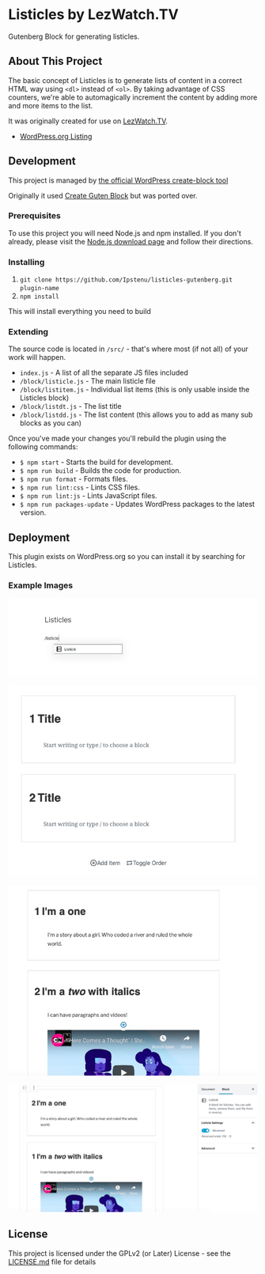 # Listicles by LezWatch.TV

Gutenberg Block for generating listicles.

## About This Project

The basic concept of Listicles is to generate lists of content in a correct HTML way using `<dl>` instead of `<ol>`. By taking advantage of CSS counters, we're able to automagically increment the content by adding more and more items to the list.

It was originally created for use on [LezWatch.TV](https://lezwatchtv.com).

* [WordPress.org Listing](https://wordpress.org/plugins/listicles)

## Development

This project is managed by [the official WordPress create-block tool](https://developer.wordpress.org/block-editor/handbook/tutorials/create-block/wp-plugin/)

Originally it used [Create Guten Block](https://github.com/ahmadawais/create-guten-block) but was ported over.

### Prerequisites

To use this project you will need Node.js and npm installed. If you don't already, please visit the [Node.js download page](https://nodejs.org/en/download/) and follow their directions.

### Installing

1. `git clone https://github.com/Ipstenu/listicles-gutenberg.git plugin-name`
2. `npm install`

This will install everything you need to build

### Extending

The source code is located in `/src/` - that's where most (if not all) of your work will happen.

* `index.js` - A list of all the separate JS files included
* `/block/listicle.js` - The main listicle file
* `/block/listitem.js` - Individual list items (this is only usable inside the Listicles block)
* `/block/listdt.js` - The list title
* `/block/listdd.js` - The list content (this allows you to add as many sub blocks as you can)

Once you've made your changes you'll rebuild the plugin using the following commands:

* `$ npm start` - Starts the build for development.
* `$ npm run build` - Builds the code for production.
* `$ npm run format` - Formats files.
* `$ npm run lint:css` - Lints CSS files.
* `$ npm run lint:js` - Lints JavaScript files.
* `$ npm run packages-update` - Updates WordPress packages to the latest version.

## Deployment

This plugin exists on WordPress.org so you can install it by searching for Listicles.

### Example Images

![Add To Post](plugin-assets/screenshot-01.jpg?raw=true "Add to post")

![A Brand New Listicle](plugin-assets/screenshot-02.jpg?raw=true "Example of a new listicle")

![A Listicle with Content](plugin-assets/screenshot-03.jpg?raw=true "A Listicle with Content")

![A Listicle Reversed](plugin-assets/screenshot-04.jpg?raw=true "A Listicle Reversed")

## License

This project is licensed under the GPLv2 (or Later) License - see the [LICENSE.md](LICENSE.md) file for details
